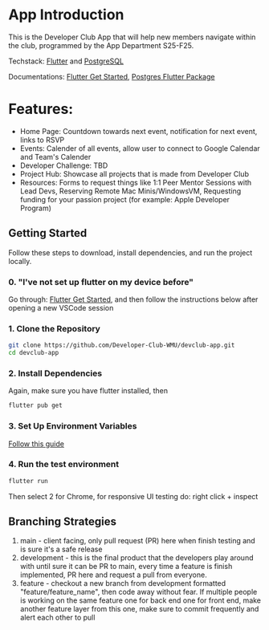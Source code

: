 # App Introduction

This is the Developer Club App that will help new members navigate within the club, programmed by the App Department S25-F25.

Techstack: [Flutter](https://flutter.dev/) and [PostgreSQL](https://www.postgresql.org/)

Documentations: [Flutter Get Started](https://docs.flutter.dev/get-started/install), [Postgres Flutter Package](https://pub.dev/packages/postgres)

# Features:
- Home Page: Countdown towards next event, notification for next event, links to RSVP
- Events: Calender of all events, allow user to connect to Google Calendar and Team's Calender
- Developer Challenge: TBD
- Project Hub: Showcase all projects that is made from Developer Club
- Resources: Forms to request things like 1:1 Peer Mentor Sessions with Lead Devs, Reserving Remote Mac Minis/WindowsVM, Requesting funding for your passion project (for example: Apple Developer Program)

## Getting Started

Follow these steps to download, install dependencies, and run the project locally. 

### 0. "I've not set up flutter on my device before"
Go through: [Flutter Get Started](https://docs.flutter.dev/get-started/install), and then follow the instructions below after opening a new VSCode session

### 1. Clone the Repository

```bash
git clone https://github.com/Developer-Club-WMU/devclub-app.git
cd devclub-app
```

### 2. Install Dependencies

Again, make sure you have flutter installed, then

```bash
flutter pub get
```

### 3. Set Up Environment Variables

[Follow this guide](https://medium.com/@eng.abdalrhman33/use-environment-variables-for-flutter-apps-fd9d02289076)

### 4. Run the test environment

```bash
flutter run
```
Then select 2 for Chrome, for responsive UI testing do: right click + inspect


## Branching Strategies

1. main - client facing, only pull request (PR) here when finish testing and is sure it's a safe release
2. development - this is the final product that the developers play around with until sure it can be PR to main, every time a feature is finish implemented, PR here and request a pull from everyone.
3. feature - checkout a new branch from development formatted "feature/feature_name", then code away without fear. If multiple people is working on the same feature one for back end one for front end, make another feature layer from this one, make sure to commit frequently and alert each other to pull